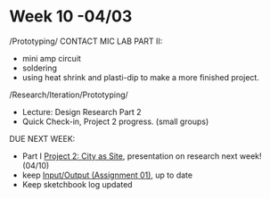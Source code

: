 # Week 10 -04/03

/Prototyping/ 
CONTACT MIC LAB PART II:
* mini amp circuit
* soldering
* using heat shrink and plasti-dip to make a more finished project. 

/Research/Iteration/Prototyping/
* Lecture: Design Research Part 2
* Quick Check-in, Project 2 progress. (small groups)


DUE NEXT WEEK:
* Part I [Project 2: City as Site](city_as_site.md), presentation on research next week! (04/10) 
* keep [Input/Output (Assignment 01),](constant_inputoutput.md) up to date  
* Keep sketchbook log updated
